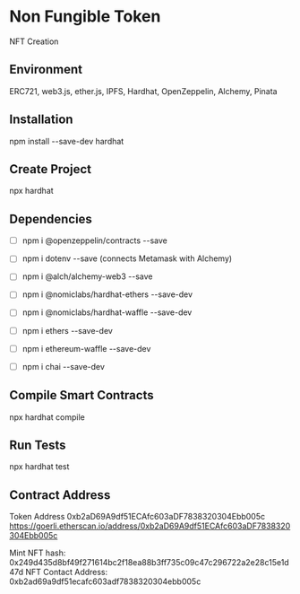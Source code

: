 # Non Fungible Token
NFT Creation

## Environment
ERC721, web3.js, ether.js, IPFS, Hardhat, OpenZeppelin, Alchemy, Pinata

## Installation
npm install --save-dev hardhat

## Create Project
npx hardhat

## Dependencies
- [ ] npm i @openzeppelin/contracts --save
- [ ] npm i dotenv --save (connects Metamask with Alchemy)
- [ ] npm i @alch/alchemy-web3 --save

- [ ] npm i @nomiclabs/hardhat-ethers --save-dev
- [ ] npm i @nomiclabs/hardhat-waffle --save-dev
- [ ] npm i ethers --save-dev
- [ ] npm i ethereum-waffle --save-dev
- [ ] npm i chai --save-dev
 
## Compile Smart Contracts
npx hardhat compile

## Run Tests
npx hardhat test

## Contract Address
Token Address 0xb2aD69A9df51ECAfc603aDF7838320304Ebb005c
https://goerli.etherscan.io/address/0xb2aD69A9df51ECAfc603aDF7838320304Ebb005c

Mint NFT hash: 0x249d435d8bf49f271614bc2f18ea88b3ff735c09c47c296722a2e28c15e1d47d
NFT Contact Address: 0xb2ad69a9df51ecafc603adf7838320304ebb005c
